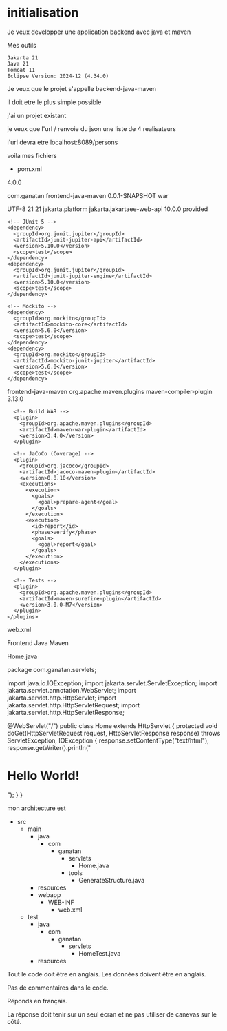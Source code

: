 # initialisation

Je veux developper une application backend avec java et maven

Mes outils 

	Jakarta 21
	Java 21
	Tomcat 11
	Eclipse Version: 2024-12 (4.34.0)


Je veux que le projet s'appelle backend-java-maven

il doit etre le plus simple possible 


j'ai un projet existant

je veux que l'url / renvoie du json
une liste de 4 realisateurs 

l'url devra etre localhost:8089/persons


voila mes fichiers

- pom.xml

<?xml version="1.0" encoding="UTF-8"?>
<project xmlns="http://maven.apache.org/POM/4.0.0"
  xmlns:xsi="http://www.w3.org/2001/XMLSchema-instance"
  xsi:schemaLocation="http://maven.apache.org/POM/4.0.0 http://maven.apache.org/xsd/maven-4.0.0.xsd">

  <modelVersion>4.0.0</modelVersion>

  <groupId>com.ganatan</groupId>
  <artifactId>frontend-java-maven</artifactId>
  <version>0.0.1-SNAPSHOT</version>
  <packaging>war</packaging>

  <properties>
    <project.build.sourceEncoding>UTF-8</project.build.sourceEncoding>
    <maven.compiler.source>21</maven.compiler.source>
    <maven.compiler.target>21</maven.compiler.target>
  </properties>

  <dependencies>
    <!-- Jakarta EE 10 -->
    <dependency>
      <groupId>jakarta.platform</groupId>
      <artifactId>jakarta.jakartaee-web-api</artifactId>
      <version>10.0.0</version>
      <scope>provided</scope>
    </dependency>

    <!-- JUnit 5 -->
    <dependency>
      <groupId>org.junit.jupiter</groupId>
      <artifactId>junit-jupiter-api</artifactId>
      <version>5.10.0</version>
      <scope>test</scope>
    </dependency>
    <dependency>
      <groupId>org.junit.jupiter</groupId>
      <artifactId>junit-jupiter-engine</artifactId>
      <version>5.10.0</version>
      <scope>test</scope>
    </dependency>

    <!-- Mockito -->
    <dependency>
      <groupId>org.mockito</groupId>
      <artifactId>mockito-core</artifactId>
      <version>5.6.0</version>
      <scope>test</scope>
    </dependency>
    <dependency>
      <groupId>org.mockito</groupId>
      <artifactId>mockito-junit-jupiter</artifactId>
      <version>5.6.0</version>
      <scope>test</scope>
    </dependency>
  </dependencies>

  <build>
    <finalName>frontend-java-maven</finalName>
    <plugins>
      <!-- Compilation -->
      <plugin>
        <groupId>org.apache.maven.plugins</groupId>
        <artifactId>maven-compiler-plugin</artifactId>
        <version>3.13.0</version>
      </plugin>

      <!-- Build WAR -->
      <plugin>
        <groupId>org.apache.maven.plugins</groupId>
        <artifactId>maven-war-plugin</artifactId>
        <version>3.4.0</version>
      </plugin>

      <!-- JaCoCo (Coverage) -->
      <plugin>
        <groupId>org.jacoco</groupId>
        <artifactId>jacoco-maven-plugin</artifactId>
        <version>0.8.10</version>
        <executions>
          <execution>
            <goals>
              <goal>prepare-agent</goal>
            </goals>
          </execution>
          <execution>
            <id>report</id>
            <phase>verify</phase>
            <goals>
              <goal>report</goal>
            </goals>
          </execution>
        </executions>
      </plugin>

      <!-- Tests -->
      <plugin>
        <groupId>org.apache.maven.plugins</groupId>
        <artifactId>maven-surefire-plugin</artifactId>
        <version>3.0.0-M7</version>
      </plugin>
    </plugins>
  </build>
</project>


web.xml

<?xml version="1.0" encoding="UTF-8"?>
<web-app
    version="5.0"
    xmlns="https://jakarta.ee/xml/ns/jakartaee"
    xmlns:xsi="http://www.w3.org/2001/XMLSchema-instance"
    xsi:schemaLocation="https://jakarta.ee/xml/ns/jakartaee https://jakarta.ee/xml/ns/jakartaee/web-app_5_0.xsd">
  
  <display-name>Frontend Java Maven</display-name>

</web-app>

Home.java

package com.ganatan.servlets;

import java.io.IOException;
import jakarta.servlet.ServletException;
import jakarta.servlet.annotation.WebServlet;
import jakarta.servlet.http.HttpServlet;
import jakarta.servlet.http.HttpServletRequest;
import jakarta.servlet.http.HttpServletResponse;

@WebServlet("/")
public class Home extends HttpServlet {
    protected void doGet(HttpServletRequest request, HttpServletResponse response) throws ServletException, IOException {
        response.setContentType("text/html");
        response.getWriter().println("<html><body><h1>Hello World!</h1></body></html>");
    }
}



mon architecture est 
- src
  - main
    - java
      - com
        - ganatan
          - servlets
            - Home.java
          - tools
            - GenerateStructure.java
    - resources
    - webapp
      - WEB-INF
        - web.xml
  - test
    - java
      - com
        - ganatan
          - servlets
            - HomeTest.java
    - resources



Tout le code doit être en anglais.
Les données doivent être en anglais.

Pas de commentaires dans le code.

Réponds en français.

La réponse doit tenir sur un seul écran et ne pas utiliser de canevas sur le côté.

